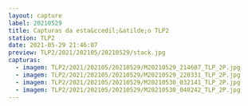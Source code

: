 ```yaml
---
layout: capture
label: 20210529
title: Capturas da esta&ccedil;&atilde;o TLP2
station: TLP2
date: 2021-05-29 21:46:07
preview: TLP2/2021/202105/20210529/stack.jpg
capturas:
  - imagem: TLP2/2021/202105/20210529/M20210529_214607_TLP_2P.jpg
  - imagem: TLP2/2021/202105/20210529/M20210529_220331_TLP_2P.jpg
  - imagem: TLP2/2021/202105/20210529/M20210530_032141_TLP_2P.jpg
  - imagem: TLP2/2021/202105/20210529/M20210530_040242_TLP_2P.jpg
---
```

